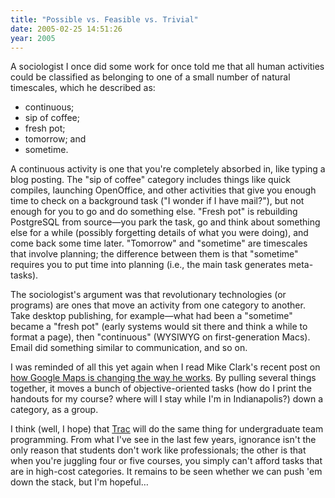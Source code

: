 ```yaml
---
title: "Possible vs. Feasible vs. Trivial"
date: 2005-02-25 14:51:26
year: 2005
---
```

A sociologist I once did some work for once told me that all human activities could be classified as belonging to one of a small number of natural timescales, which he described as:
<ul>
  <li>continuous;</li>
  <li>sip of coffee;</li>
  <li>fresh pot;</li>
  <li>tomorrow; and</li>
  <li>sometime.</li>
</ul>
A continuous activity is one that you're completely absorbed in, like typing a blog posting. The "sip of coffee" category includes things like quick compiles, launching OpenOffice, and other activities that give you enough time to check on a background task ("I wonder if I have mail?"), but not enough for you to go and do something else.  "Fresh pot" is rebuilding PostgreSQL from source—you park the task, go and think about something else for a while (possibly forgetting details of what you were doing), and come back some time later.  "Tomorrow" and "sometime" are timescales that involve planning; the difference between them is that "sometime" requires you to put time into planning (i.e., the main task generates meta-tasks).

The sociologist's argument was that revolutionary technologies (or programs) are ones that move an activity from one category to another.  Take desktop publishing, for example—what had been a "sometime" became a "fresh pot" (early systems would sit there and think a while to format a page), then "continuous" (WYSIWYG on first-generation Macs).  Email did something similar to communication, and so on.

I was reminded of all this yet again when I read Mike Clark's recent post on <a href="http://www.clarkware.com/cgi/blosxom/2005/02/25">how Google Maps is changing the way he works</a>.  By pulling several things together, it moves a bunch of objective-oriented tasks (how do I print the handouts for my course? where will I stay while I'm in Indianapolis?) down a category, as a group.

I think (well, I hope) that <a href="http://projects.edgewall.com/trac">Trac</a> will do the same thing for undergraduate team programming.  From what I've see in the last few years, ignorance isn't the only reason that students don't work like professionals; the other is that when you're juggling four or five courses, you simply can't afford tasks that are in high-cost categories.  It remains to be seen whether we can push 'em down the stack, but I'm hopeful…
